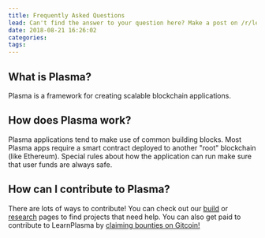 ```yaml
---
title: Frequently Asked Questions
lead: Can't find the answer to your question here? Make a post on /r/learnplasma!
date: 2018-08-21 16:26:02
categories:
tags:
---
```


## What is Plasma?
Plasma is a framework for creating scalable blockchain applications.

## How does Plasma work?
Plasma applications tend to make use of common building blocks.
Most Plasma apps require a smart contract deployed to another "root" blockchain (like Ethereum).
Special rules about how the application can run make sure that user funds are always safe.

## How can I contribute to Plasma?
There are lots of ways to contribute!
You can check out our [build](/en/build) or [research](/en/research) pages to find projects that need help.
You can also get paid to contribute to LearnPlasma by [claiming bounties on Gitcoin!](https://gitcoin.co/profile/ethsociety)
